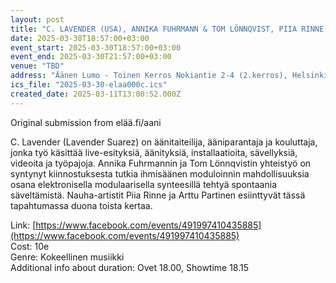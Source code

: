 ```yaml
---
layout: post
title: "C. LAVENDER (USA), ANNIKA FUHRMANN & TOM LÖNNQVIST, PIIA RINNE & ARTTU PARTINEN"
date: 2025-03-30T18:57:00+03:00
event_start: 2025-03-30T18:57:00+03:00
event_end: 2025-03-30T21:57:00+03:00
venue: "TBD"
address: "Äänen Lumo - Toinen Kerros Nokiantie 2-4 (2.kerros), Helsinki Nokiantie 2-4 (2.kerros), Helsinki"
ics_file: "2025-03-30-elaa000c.ics"
created_date: 2025-03-11T13:00:52.000Z
---
```


Original submission from elää.fi/aani  
  
C. Lavender (Lavender Suarez) on äänitaiteilija, ääniparantaja ja kouluttaja, jonka työ käsittää live-esityksiä, äänityksiä, installaatioita, sävellyksiä, videoita ja työpajoja. Annika Fuhrmannin ja Tom Lönnqvistin yhteistyö on syntynyt kiinnostuksesta tutkia ihmisäänen moduloinnin mahdollisuuksia osana elektronisella modulaarisella synteesillä tehtyä spontaania säveltämistä. Nauha-artistit Piia Rinne ja Arttu Partinen esiinttyvät tässä tapahtumassa duona toista kertaa.  
  
Link: [https://www.facebook.com/events/491997410435885](https://www.facebook.com/events/491997410435885)  
Cost: 10e  
Genre: Kokeellinen musiikki  
Additional info about duration: Ovet 18.00, Showtime 18.15
